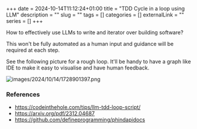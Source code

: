 +++ 
date = 2024-10-14T11:12:24+01:00
title = "TDD Cycle in a loop using LLM"
description = ""
slug = "" 
tags = []
categories = []
externalLink = ""
series = []
+++

How to effectively use LLMs to write and iterator over building software?

This won't be fully automated as a human input and guidance will be required at each step.

See the following picture for a rough loop. 
It'll be handy to have a graph like IDE to make it easy to visualise and have human feedback. 

![images/2024/10/14/1728901397.png](/images/2024/10/14/1728901397.png)

### References

- https://codeinthehole.com/tips/llm-tdd-loop-script/
- https://arxiv.org/pdf/2312.04687
- https://github.com/defineprogramming/phindapidocs
